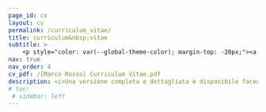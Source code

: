 ```yaml
---
page_id: cv
layout: cv
permalink: /curriculum_vitae/
title: curriculum&nbsp;vitae
subtitle: >
    <p style="color: var(--global-theme-color); margin-top: -20px;"><a href="#" onclick="window.location.href='https://marcorosso.com/curriculum_vitae/'; return false;">English</a>&nbsp;|&nbsp;<a href='https://marcorosso.com/es/curriculum_vitae/'>español</a></p>
nav: true
nav_order: 4
cv_pdf: /[Marco Rosso] Curriculum Vitae.pdf
description: <i>Una versione completa e dettagliata è disponibile facendo clic sull'icona PDF (solo in inglese).</i>
# toc:
 # sidebar: left
---
```

